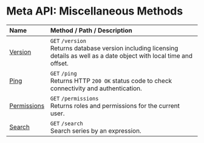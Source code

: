 # Meta API: Miscellaneous Methods

| **Name** | **Method** / **Path** / **Description** |
|:---|:---|
| [Version](version.md) | `GET` `/version`<br> Returns database version including licensing details as well as a date object with local time and offset. |
| [Ping](ping.md) | `GET` `/ping` <br> Returns HTTP `200 OK` status code to check connectivity and authentication.|
| [Permissions](permissions.md)| `GET` `/permissions` <br>  Returns roles and permissions for the current user.|
| [Search](search.md) | `GET` `/search` <br> Search series by an expression.|